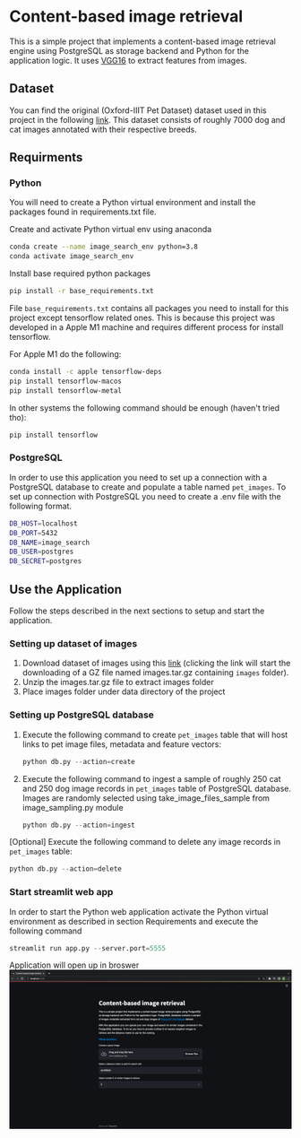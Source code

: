 # Content-based image retrieval
This is a simple project that implements a content-based image retrieval engine using PostgreSQL as storage backend and Python for the application logic. It uses [VGG16](https://www.tensorflow.org/api_docs/python/tf/keras/applications/vgg16/VGG16) to extract features from images.

## Dataset
You can find the original (Oxford-IIIT Pet Dataset) dataset used in this project in the following [link](https://www.robots.ox.ac.uk/~vgg/data/pets/). This dataset consists of roughly 7000 dog and cat images annotated with their respective breeds.

## Requirments
### Python 
You will need to create a Python virtual environment and install the packages found in requirements.txt file.

Create and activate Python virtual env using anaconda
```sh
conda create --name image_search_env python=3.8
conda activate image_search_env
```

Install base required python packages
```sh
pip install -r base_requirements.txt
```

File `base_requirements.txt` contains all packages you need to install for this project except tensorflow related ones. This is because this project was developed in a Apple M1 machine and requires different process for install tensorflow.

For Apple M1 do the following:
```sh
conda install -c apple tensorflow-deps
pip install tensorflow-macos
pip install tensorflow-metal
```

In other systems the following command should be enough (haven't tried tho):
```sh
pip install tensorflow
```

### PostgreSQL
In order to use this application you need to set up a connection with a PostgreSQL database to create and populate a table named `pet_images`.
To set up connection with PostgreSQL you need to create a .env file with the following format.

```sh
DB_HOST=localhost
DB_PORT=5432
DB_NAME=image_search
DB_USER=postgres
DB_SECRET=postgres
```

## Use the Application
Follow the steps described in the next sections to setup and start the application.
### Setting up dataset of images
1. Download dataset of images using this [link](https://www.robots.ox.ac.uk/~vgg/data/pets/data/images.tar.gz) (clicking the link will start the downloading of a GZ file named images.tar.gz containing `images` folder).
2. Unzip the images.tar.gz file to extract images folder
3. Place images folder under data directory of the project

### Setting up PostgreSQL database

1. Execute the following command to create `pet_images` table that will host links to pet image files, metadata and feature vectors:
    ```python
    python db.py --action=create
    ```
2. Execute the following command to ingest a sample of roughly 250 cat and 250 dog image records in `pet_images` table of PostgreSQL database. Images are randomly selected using take_image_files_sample from image_sampling.py module
    ```python
    python db.py --action=ingest
    ```
    
[Optional] Execute the following command to delete any image records in `pet_images` table:
```python
python db.py --action=delete
```

### Start streamlit web app
In order to start the Python web application activate the Python virtual environment as described in section Requirements and execute the following command 
```python
streamlit run app.py --server.port=5555
```

Application will open up in broswer
![app_preview_image](/assets/app_preview.png)